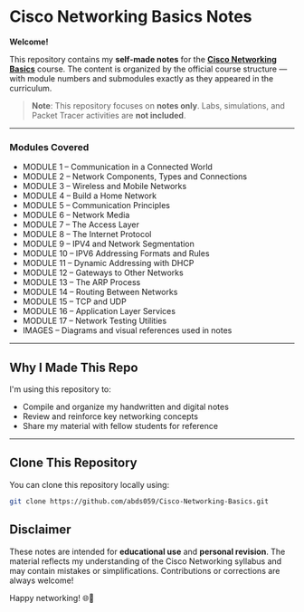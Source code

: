 # Cisco Networking Basics Notes

**Welcome!**

This repository contains my **self-made notes** for the [**Cisco Networking Basics**](https://www.netacad.com/courses/networking-basics?courseLang=en-US) course. The content is organized by the official course structure — with module numbers and submodules exactly as they appeared in the curriculum.

> **Note**: This repository focuses on **notes only**. Labs, simulations, and Packet Tracer activities are **not included**.

---

### Modules Covered

- MODULE 1 – Communication in a Connected World  
- MODULE 2 – Network Components, Types and Connections
- MODULE 3 – Wireless and Mobile Networks
- MODULE 4 – Build a Home Network
- MODULE 5 – Communication Principles
- MODULE 6 – Network Media
- MODULE 7 – The Access Layer 
- MODULE 8 – The Internet Protocol  
- MODULE 9 – IPV4 and Network Segmentation
- MODULE 10 – IPV6 Addressing Formats and Rules
- MODULE 11 – Dynamic Addressing with DHCP  
- MODULE 12 – Gateways to Other Networks
- MODULE 13 – The ARP Process
- MODULE 14 – Routing Between Networks  
- MODULE 15 – TCP and UDP  
- MODULE 16 – Application Layer Services  
- MODULE 17 – Network Testing Utilities  
- IMAGES – Diagrams and visual references used in notes

---

## Why I Made This Repo

I'm using this repository to:

- Compile and organize my handwritten and digital notes  
- Review and reinforce key networking concepts  
- Share my material with fellow students for reference  

---

## Clone This Repository

You can clone this repository locally using:

```bash
git clone https://github.com/abds059/Cisco-Networking-Basics.git

```

## Disclaimer

These notes are intended for **educational use** and **personal revision**. The material reflects my understanding of the Cisco Networking syllabus and may contain mistakes or simplifications. Contributions or corrections are always welcome!

Happy networking! 🌐🧠
